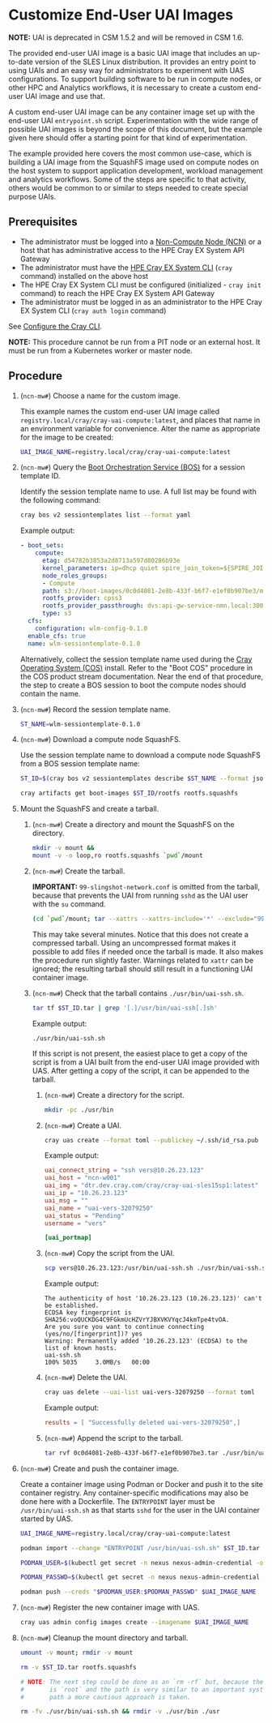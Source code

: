 # Customize End-User UAI Images

**NOTE:** UAI is deprecated in CSM 1.5.2 and will be removed in CSM 1.6.

The provided end-user UAI image is a basic UAI image that includes an up-to-date version of the SLES Linux distribution. It provides an entry point to using UAIs and an easy way for administrators to experiment with UAS configurations.
To support building software to be run in compute nodes, or other HPC and Analytics workflows, it is necessary to create a custom end-user UAI image and use that.

A custom end-user UAI image can be any container image set up with the end-user UAI `entrypoint.sh` script.
Experimentation with the wide range of possible UAI images is beyond the scope of this document, but the example given here should offer a starting point for that kind of experimentation.

The example provided here covers the most common use-case, which is building a UAI image from the SquashFS image used on compute nodes on the host system to support application development, workload management and analytics workflows.
Some of the steps are specific to that activity, others would be common to or similar to steps needed to create special purpose UAIs.

## Prerequisites

* The administrator must be logged into a [Non-Compute Node (NCN)](../../glossary.md#non-compute-node-ncn) or a host that has administrative access to the HPE Cray EX System API Gateway
* The administrator must have the [HPE Cray EX System CLI](../../glossary.md#cray-cli-cray) (`cray` command) installed on the above host
* The HPE Cray EX System CLI must be configured (initialized - `cray init` command) to reach the HPE Cray EX System API Gateway
* The administrator must be logged in as an administrator to the HPE Cray EX System CLI (`cray auth login` command)

See [Configure the Cray CLI](../configure_cray_cli.md).

**NOTE:** This procedure cannot be run from a PIT node or an external host. It must be run from a Kubernetes worker or master node.

## Procedure

1. (`ncn-mw#`) Choose a name for the custom image.

     This example names the custom end-user UAI image called `registry.local/cray/cray-uai-compute:latest`, and places that name in an environment variable for convenience. Alter the name as appropriate for the image to be created:

    ```bash
    UAI_IMAGE_NAME=registry.local/cray/cray-uai-compute:latest
    ```

1. (`ncn-mw#`) Query the [Boot Orchestration Service (BOS)](../../glossary.md#boot-orchestration-service-bos) for a session template ID.

    Identify the session template name to use. A full list may be found with the following command:

    ```bash
    cray bos v2 sessiontemplates list --format yaml
    ```

    Example output:

    ```yaml
    - boot_sets:
        compute:
          etag: d54782b3853a2d8713a597d80286b93e
          kernel_parameters: ip=dhcp quiet spire_join_token=${SPIRE_JOIN_TOKEN}
          node_roles_groups:
          - Compute
          path: s3://boot-images/0c0d4081-2e8b-433f-b6f7-e1ef0b907be3/manifest.json
          rootfs_provider: cpss3
          rootfs_provider_passthrough: dvs:api-gw-service-nmn.local:300:nmn0
          type: s3
      cfs:
        configuration: wlm-config-0.1.0
      enable_cfs: true
      name: wlm-sessiontemplate-0.1.0
    ```

    Alternatively, collect the session template name used during the [Cray Operating System (COS)](../../glossary.md#cray-operating-system-cos) install.
    Refer to the "Boot COS" procedure in the COS product stream documentation.
    Near the end of that procedure, the step to create a BOS session to boot the compute nodes should contain the name.

1. (`ncn-mw#`) Record the session template name.

    ```bash
    ST_NAME=wlm-sessiontemplate-0.1.0
    ```

1. (`ncn-mw#`) Download a compute node SquashFS.

    Use the session template name to download a compute node SquashFS from a BOS session template name:

    ```bash
    ST_ID=$(cray bos v2 sessiontemplates describe $ST_NAME --format json | jq -r '.boot_sets.compute.path' | awk -F/ '{print $4}')

    cray artifacts get boot-images $ST_ID/rootfs rootfs.squashfs
    ```

1. Mount the SquashFS and create a tarball.

    1. (`ncn-mw#`) Create a directory and mount the SquashFS on the directory.

        ```bash
        mkdir -v mount && 
        mount -v -o loop,ro rootfs.squashfs `pwd`/mount
        ```

    1. (`ncn-mw#`) Create the tarball.

        **IMPORTANT:** `99-slingshot-network.conf` is omitted from the tarball, because that prevents the UAI from running `sshd` as the UAI user with the `su` command.

        ```bash
        (cd `pwd`/mount; tar --xattrs --xattrs-include='*' --exclude="99-slingshot-network.conf" -cf "../$ST_ID.tar" .) 2> /dev/null
        ```

        This may take several minutes. Notice that this does not create a compressed tarball. Using an uncompressed format makes it possible to add files if needed once the tarball is made.
        It also makes the procedure run slightly faster. Warnings related to `xattr` can be ignored; the resulting tarball should still result in a functioning UAI container image.

    1. (`ncn-mw#`) Check that the tarball contains `./usr/bin/uai-ssh.sh`.

        ```bash
        tar tf $ST_ID.tar | grep '[.]/usr/bin/uai-ssh[.]sh'
        ```

        Example output:

        ```text
        ./usr/bin/uai-ssh.sh
        ```

        If this script is not present, the easiest place to get a copy of the script is from a UAI built from the end-user UAI image provided with UAS.
        After getting a copy of the script, it can be appended to the tarball.

        1. (`ncn-mw#`) Create a directory for the script.

            ```bash
            mkdir -pc ./usr/bin
            ```

        1. (`ncn-mw#`) Create a UAI.

            ```bash
            cray uas create --format toml --publickey ~/.ssh/id_rsa.pub
            ```

            Example output:

            ```toml
            uai_connect_string = "ssh vers@10.26.23.123"
            uai_host = "ncn-w001"
            uai_img = "dtr.dev.cray.com/cray/cray-uai-sles15sp1:latest"
            uai_ip = "10.26.23.123"
            uai_msg = ""
            uai_name = "uai-vers-32079250"
            uai_status = "Pending"
            username = "vers"

            [uai_portmap]
            ```

        1. (`ncn-mw#`) Copy the script from the UAI.

            ```bash
            scp vers@10.26.23.123:/usr/bin/uai-ssh.sh ./usr/bin/uai-ssh.sh
            ```

            Example output:

            ```text
            The authenticity of host '10.26.23.123 (10.26.23.123)' can't be established.
            ECDSA key fingerprint is SHA256:voQUCKDG4C9FGkmUcHZVrYJBXVKVYqcJ4kmTpe4tvOA.
            Are you sure you want to continue connecting (yes/no/[fingerprint])? yes
            Warning: Permanently added '10.26.23.123' (ECDSA) to the list of known hosts.
            uai-ssh.sh                                                                    100% 5035     3.0MB/s   00:00
            ```

        1. (`ncn-mw#`) Delete the UAI.

            ```bash
            cray uas delete --uai-list uai-vers-32079250 --format toml
            ```

            Example output:

            ```toml
            results = [ "Successfully deleted uai-vers-32079250",]
            ```

        1. (`ncn-mw#`) Append the script to the tarball.

            ```bash
            tar rvf 0c0d4081-2e8b-433f-b6f7-e1ef0b907be3.tar ./usr/bin/uai-ssh.sh
            ```

1. (`ncn-mw#`) Create and push the container image.

    Create a container image using Podman or Docker and push it to the site container registry. Any container-specific modifications may also be done here with a Dockerfile.
    The `ENTRYPOINT` layer must be `/usr/bin/uai-ssh.sh` as that starts `sshd` for the user in the UAI container started by UAS.

    ```bash
    UAI_IMAGE_NAME=registry.local/cray/cray-uai-compute:latest

    podman import --change "ENTRYPOINT /usr/bin/uai-ssh.sh" $ST_ID.tar $UAI_IMAGE_NAME

    PODMAN_USER=$(kubectl get secret -n nexus nexus-admin-credential -o json | jq -r '.data.username' | base64 -d)

    PODMAN_PASSWD=$(kubectl get secret -n nexus nexus-admin-credential -o json | jq -r '.data.password' | base64 -d)

    podman push --creds "$PODMAN_USER:$PODMAN_PASSWD" $UAI_IMAGE_NAME
    ```

1. (`ncn-mw#`) Register the new container image with UAS.

    ```bash
    cray uas admin config images create --imagename $UAI_IMAGE_NAME
    ```

1. (`ncn-mw#`) Cleanup the mount directory and tarball.

    ```bash
    umount -v mount; rmdir -v mount

    rm -v $ST_ID.tar rootfs.squashfs

    # NOTE: The next step could be done as an `rm -rf` but, because the user
    #       is `root` and the path is very similar to an important system
    #       path a more cautious approach is taken.

    rm -fv ./usr/bin/uai-ssh.sh && rmdir -v ./usr/bin ./usr
    ```

